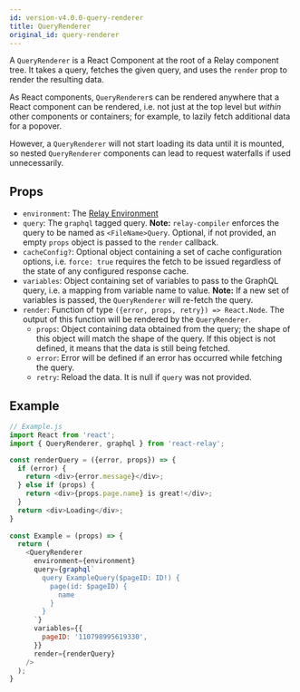 ```yaml
---
id: version-v4.0.0-query-renderer
title: QueryRenderer
original_id: query-renderer
---
```


A `QueryRenderer` is a React Component at the root of a Relay component tree. It takes a query, fetches the given query, and uses the `render` prop to render the resulting data.

As React components, `QueryRenderer`s can be rendered anywhere that a React component can be rendered, i.e. not just at the top level but *within* other components or containers; for example, to lazily fetch additional data for a popover.

However, a `QueryRenderer` will not start loading its data until it is mounted, so nested `QueryRenderer` components can lead to request waterfalls if used unnecessarily.

## Props

* `environment`: The [Relay Environment](./relay-environment.html)
* `query`: The `graphql` tagged query. **Note:** `relay-compiler` enforces the query to be named as `<FileName>Query`. Optional, if not provided, an empty `props` object is passed to the `render` callback.
* `cacheConfig?`: Optional object containing a set of cache configuration options, i.e. `force: true` requires the fetch to be issued regardless of the state of any configured response cache.
* `variables`: Object containing set of variables to pass to the GraphQL query, i.e. a mapping from variable name to value. **Note:** If a new set of variables is passed, the `QueryRenderer` will re-fetch the query.
* `render`: Function of type `({error, props, retry}) => React.Node`. The output of this function will be rendered by the `QueryRenderer`.
  * `props`: Object containing data obtained from the query; the shape of this object will match the shape of the query. If this object is not defined, it means that the data is still being fetched.
  * `error`: Error will be defined if an error has occurred while fetching the query.
  * `retry`: Reload the data. It is null if `query` was not provided.

## Example

```javascript
// Example.js
import React from 'react';
import { QueryRenderer, graphql } from 'react-relay';

const renderQuery = ({error, props}) => {
  if (error) {
    return <div>{error.message}</div>;
  } else if (props) {
    return <div>{props.page.name} is great!</div>;
  }
  return <div>Loading</div>;
}
  
const Example = (props) => {
  return (
    <QueryRenderer
      environment={environment}
      query={graphql`
        query ExampleQuery($pageID: ID!) {
          page(id: $pageID) {
            name
          }
        }
      `}
      variables={{
        pageID: '110798995619330',
      }}
      render={renderQuery}
    />
  );
}
```
